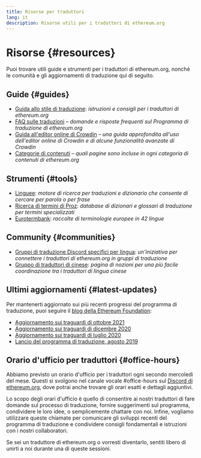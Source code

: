 ```yaml
---
title: Risorse per traduttori
lang: it
description: Risorse utili per i traduttori di ethereum.org
---
```


# Risorse {#resources}

Puoi trovare utili guide e strumenti per i traduttori di ethereum.org, nonché le comunità e gli aggiornamenti di traduzione qui di seguito.

## Guide {#guides}

- [Guida allo stile di traduzione](/contributing/translation-program/translators-guide/): _istruzioni e consigli per i traduttori di ethereum.org_
- [FAQ sulle traduzioni](/contributing/translation-program/faq/) _– domande e risposte frequenti sul Programma di traduzione di ethereum.org_
- [Guida all'editor online di Crowdin](https://support.crowdin.com/online-editor/) _– una guida approfondita all'uso dell'editor online di Crowdin e di alcune funzionalità avanzate di Crowdin_
- [Categorie di contenuti](/contributing/translation-program/content-buckets/) _– quali pagine sono incluse in ogni categoria di contenuti di ethereum.org_

## Strumenti {#tools}

- [Linguee](https://www.linguee.com/): _motore di ricerca per traduzioni e dizionario che consente di cercare per parola o per frase_
- [Ricerca di termini di Proz](https://www.proz.com/search/): _database di dizionari e glossari di traduzione per termini specializzati_
- [Eurotermbank](https://www.eurotermbank.com/): _raccolte di terminologie europee in 42 lingue_

## Community {#communities}

- [Gruppi di traduzione Discord specifici per lingua](https://discord.gg/ethereum-org): _un'iniziativa per connettere i traduttori di ethereum.org in gruppi di traduzione_
- [Gruppo di traduttori di cinese](https://www.notion.so/Ethereum-org-05375fe0a94c4214acaf90f42ba40171): _pagina di nozioni per una più facile coordinazione tra i traduttori di lingua cinese_

## Ultimi aggiornamenti {#latest-updates}

Per mantenerti aggiornato sui più recenti progressi del programma di traduzione, puoi seguire il [blog della Ethereum Foundation](https://blog.ethereum.org/):

- [Aggiornamento sui traguardi di ottobre 2021](https://blog.ethereum.org/2021/10/04/translation-program-update/)
- [Aggiornamento sui traguardi di dicembre 2020](https://blog.ethereum.org/2020/12/21/translation-program-milestones-updates-20/)
- [Aggiornamento sui traguardi di luglio 2020](https://blog.ethereum.org/2020/07/29/ethdotorg-translation-milestone/)
- [Lancio del programma di traduzione, agosto 2019](https://blog.ethereum.org/2019/08/20/translating-ethereum-for-our-global-community/)

## Orario d'ufficio per traduttori {#office-hours}

Abbiamo previsto un orario d'ufficio per i traduttori ogni secondo mercoledì del mese. Questi si svolgono nel canale vocale #office-hours sul [Discord di ethereum.org](https://discord.gg/ethereum-org), dove potrai anche trovare gli orari esatti e dettagli aggiuntivi.

Lo scopo degli orari d'ufficio è quello di consentire ai nostri traduttori di fare domande sul processo di traduzione, fornire suggerimenti sul programma, condividere le loro idee, o semplicemente chattare con noi. Infine, vogliamo utilizzare queste chiamate per comunicare gli sviluppi recenti del programma di traduzione e condividere consigli fondamentali e istruzioni con i nostri collaboratori.

Se sei un traduttore di ethereum.org o vorresti diventarlo, sentiti libero di unirti a noi durante una di queste sessioni.
